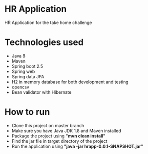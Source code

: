 # HR Application
HR Application for the take home challenge

# Technologies used

- Java 8
- Maven
- Spring boot 2.5
- Spring web
- Spring data JPA
- H2 in memory database for both development and testing
- opencsv
- Bean validator with Hibernate

# How to run
- Clone this project on master branch
- Make sure you have Java JDK 1.8 and Maven installed
- Package the project using **"mvn clean install"**
- Find the jar file in target directory of the project
- Run the application using **"java -jar hrapp-0.0.1-SNAPSHOT.jar"**
